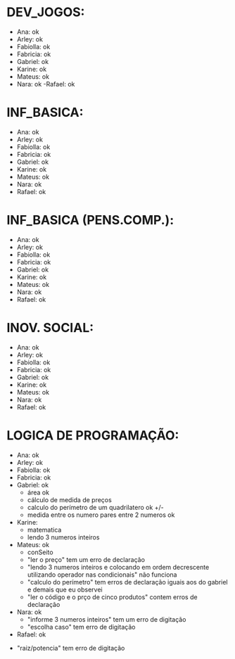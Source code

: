 # DEV_JOGOS:

- Ana: ok
- Arley: ok
- Fabiolla: ok
- Fabricia: ok
- Gabriel: ok
- Karine: ok
- Mateus: ok
- Nara: ok
-Rafael: ok

# INF_BASICA:

- Ana: ok
- Arley: ok
- Fabiolla: ok
- Fabricia: ok
- Gabriel: ok
- Karine: ok
- Mateus: ok
- Nara: ok
- Rafael: ok

# INF_BASICA (PENS.COMP.):

- Ana: ok
- Arley:  ok
- Fabiolla: ok
- Fabricia: ok
- Gabriel: ok
- Karine: ok
- Mateus: ok
- Nara: ok
- Rafael: ok

# INOV. SOCIAL:

- Ana: ok
- Arley: ok
- Fabiolla: ok
- Fabricia: ok
- Gabriel: ok
- Karine: ok
- Mateus: ok
- Nara: ok
- Rafael: ok

# LOGICA DE PROGRAMAÇÃO:

- Ana: ok
- Arley: ok
- Fabiolla: ok
- Fabricia: ok
- Gabriel: ok
  * área ok 
  * cálculo de medida de preços
  * calculo do perímetro de um quadrilatero ok +/- 
  * medida entre os numero pares entre 2 numeros ok 
- Karine: 
  * matematica
  * lendo 3 numeros inteiros 
- Mateus: ok
  * conSeito 
  * "ler o preço" tem um erro de declaração
  * "lendo 3 numeros inteiros e colocando em ordem decrescente utilizando operador nas condicionais" não funciona
  * "calculo do perímetro" tem erros de declaração iguais aos do gabriel e demais que eu observei
  * "ler o código e o prço de cinco produtos" contem erros de declaração 
- Nara: ok
  * "informe 3 numeros inteiros" tem um erro de digitação
  * "escolha caso" tem erro de digitação
- Rafael: ok
 * "raiz/potencia" tem erro de digitação
